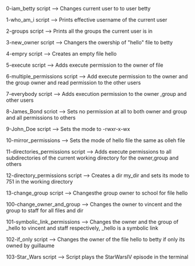 0-iam_betty script --> Changes current user to to user betty

1-who_am_i script --> Prints effective username of the current user

2-groups script --> Prints all the groups the current user is in

3-new_owner script --> Changers the owership of "hello" file to betty

4-empry script --> Creates an empty file hello

5-execute script --> Adds execute permission to the owner of file

6-multiple_permissions script --> Add execute permission to the owner and the group owner and read permission to the other users

7-everybody script --> Adds execution permission to the owner ,group and other users

8-James_Bond scriot --> Sets no permission at all to both owner and group and all permissions to others

9-John_Doe script --> Sets the mode to -rwxr-x-wx

10-mirror_permissions --> Sets the mode of hello file the same as olleh file

11-directories_permissions script --> Adds execute permissions to all subdirectories of the current working directory for the owner,group and others

12-directory_permissions script --> Creates a dir my_dir and sets its mode to 751 in the working directory

13-change_group script --> Changesthe group owner to school for file hello
 
100-change_owner_and_group --> Changes the owner to vincent and the group to staff for all files and dir

101-symbolic_link_permissions --> Changes the owner and the group of _hello to vincent and staff respectively, _hello is a symbolic link

102-if_only script --> Changes the owner of the file hello to betty if only its owned by guillaume

103-Star_Wars script --> Script plays the StarWarsIV episode in the terminal
